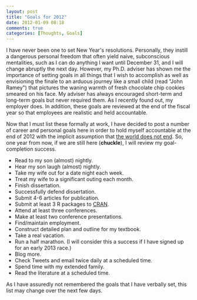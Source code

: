 ```yaml
---
layout: post
title: "Goals for 2012"
date: 2012-01-09 08:18
comments: true
categories: [Thoughts, Goals]
---
```


I have never been one to set New Year's resolutions. Personally, they instill a dangerous personal freedom that often yield naive, subconscious mentalities, such as I can do anything I want until December 31, and I will change abruptly the next day. However, my Ph.D. adviser has shown me the importance of setting goals in all things that I wish to accomplish as well as envisioning the finale to an arduous journey like a small child (read "John Ramey") that pictures the waning warmth of fresh chocolate chip cookies smeared on his face. My adviser has always encouraged short-term and long-term goals but never required them. As I recently found out, my employer does. In addition, these goals are reviewed at the end of the fiscal year so that employees are realistic and held accountable.

Now that I must list these formally at work, I have decided to post a number of career and personal goals here in order to hold myself accountable at the end of 2012 with the implicit assumption that [the world does not end](http://en.wikipedia.org/wiki/2012_phenomenon). So, one year from now, if we are still here (**chuckle**), I will review my goal-completion success.

* Read to my son (almost) nightly.
* Hear my son laugh (almost) nightly.
* Take my wife out for a date night each week.
* Treat my wife to a significant outing each month.
* Finish dissertation.
* Successfully defend dissertation.
* Submit 4-6 articles for publication.
* Submit at least 3 R packages to [CRAN](http://cran.r-project.org/).
* Attend at least three conferences.
* Make at least two conference presentations.
* Find/maintain employment.
* Construct detailed plan and outline for my textbook.
* Take a real vacation.
* Run a half marathon. (I will consider this a success if I have signed up for an early 2013 race.)
* Blog more.
* Check Tweets and email twice daily at a scheduled time.
* Spend time with my extended family.
* Read the literature at a scheduled time.

As I have assuredly not remembered the goals that I have verbally set, this list may change over the next few days.